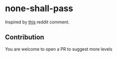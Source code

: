 # none-shall-pass

Inspired by [this](https://www.reddit.com/r/AskProgramming/comments/fsg8uf/comment/fm1fiid/)
reddit comment.

## Contribution

You are welcome to open a PR to suggest more levels
